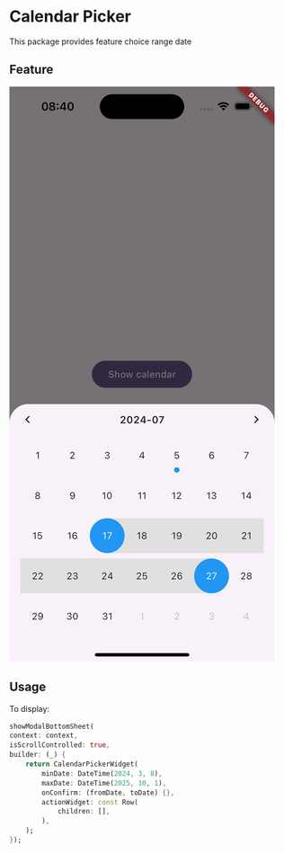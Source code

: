 # Calendar Picker

This package provides feature choice range date

## Feature

![img](https://raw.githubusercontent.com/tungdevpro/calendar_picker/main/example/screenshots/2.png)

## Usage

To display:
```dart
showModalBottomSheet(
context: context,
isScrollControlled: true,
builder: (_) {
    return CalendarPickerWidget(
        minDate: DateTime(2024, 3, 8),
        maxDate: DateTime(2025, 10, 1),
        onConfirm: (fromDate, toDate) {},
        actionWidget: const Row(
            children: [],
        ),
    );
});
```